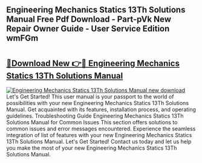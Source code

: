 ## Engineering Mechanics Statics 13Th Solutions Manual Free Pdf Download - Part-pVk New Repair Owner Guide - User Service Edition wmFGm

# <h2><a href="http://bc53988.oget.top/?id=Engineering+Mechanics+Statics+13Th+Solutions+Manual">🔗Download New 👉🔴 Engineering Mechanics Statics 13Th Solutions Manual</a></h2>

[![Engineering Mechanics Statics 13Th Solutions Manual new download](https://i.imgur.com/5g1atiW.png)](http://bc53988.oget.top/?id=Engineering+Mechanics+Statics+13Th+Solutions+Manual)
Let's Get Started! This user manual is your passport to the world of possibilities with your new Engineering Mechanics Statics 13Th Solutions Manual. Get acquainted with its features, installation process, and operating guidelines. Troubleshooting Guide Engineering Mechanics Statics 13Th Solutions Manual for Common Issues This section offers solutions to common issues and error messages encountered. Experience the seamless integration of list of features with your new Engineering Mechanics Statics 13Th Solutions Manual. Let's Get Started! Contact us today and let us help you make the most of your new Engineering Mechanics Statics 13Th Solutions Manual.
